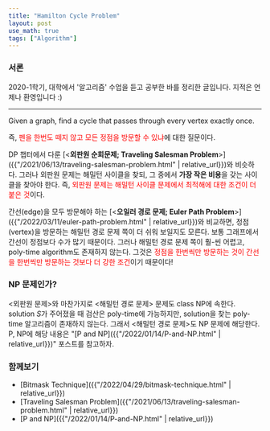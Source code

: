 ```yaml
---
title: "Hamilton Cycle Problem"
layout: post
use_math: true
tags: ["Algorithm"]
---
```


### 서론

2020-1학기, 대학에서 '알고리즘' 수업을 듣고 공부한 바를 정리한 글입니다. 지적은 언제나 환영입니다 :)

<hr/>

<div class="statement" markdown="1">

Given a graph, find a cycle that passes through every vertex exactly once.

</div>

즉, <span style="color: red">펜을 한번도 떼지 않고 모든 정점을 방문할 수 있냐</span>에 대한 질문이다.

DP 챕터에서 다룬 [\<**외판원 순회문제; Traveling Salesman Problem**\>]({{"/2021/06/13/traveling-salesman-problem.html" | relative_url}})와 비슷하다. 그러나 외판원 문제는 해밀턴 사이클을 찾되, 그 중에서 **가장 작은 비용**을 갖는 사이클을 찾아야 한다. 즉, <span style="color: red">외판원 문제는 해밀턴 사이클 문제에서 최적해에 대한 조건이 더 붙은 것</span>이다.

간선(edge)을 모두 방문해야 하는 [\<**오일러 경로 문제; Euler Path Problem**\>]({{"/2022/03/11/euler-path-problem.html" | relative_url}})와 비교하면, 정점(vertex)을 방문하는 해밀턴 경로 문제 쪽이 더 쉬워 보일지도 모른다. 보통 그래프에서 간선이 정점보다 수가 많기 때문이다. 그러나 해밀턴 경로 문제 쪽이 훨-씬 어렵고, poly-time algorithm도 존재하지 않는다. 그것은 <span style="color: red">정점을 한번씩만 방문하는 것이 간선을 한번씩만 방문하는 것보다 더 강한 조건</span>이기 때문이다!

### NP 문제인가?

\<외판원 문제\>와 마찬가지로 \<해밀턴 경로 문제\> 문제도 class NP에 속한다. solution $S$가 주어졌을 때 검산은 poly-time에 가능하지만, solution을 찾는 poly-time 알고리즘이 존재하지 않는다. 그래서 \<해밀턴 경로 문제\>도 NP 문제에 해당한다. P, NP에 해당 내용은 "[P and NP]({{"/2022/01/14/P-and-NP.html" | relative_url}})" 포스트를 참고하자.

### 함께보기

- [Bitmask Technique]({{"/2022/04/29/bitmask-technique.html" | relative_url}})
- [Traveling Salesman Problem]({{"/2021/06/13/traveling-salesman-problem.html" | relative_url}})
- [P and NP]({{"/2022/01/14/P-and-NP.html" | relative_url}})